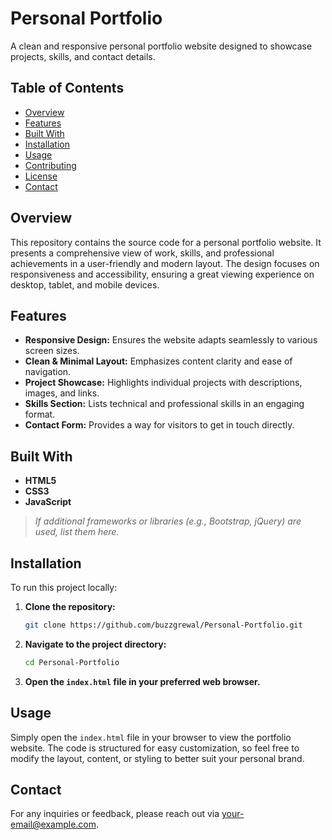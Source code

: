
# Personal Portfolio

A clean and responsive personal portfolio website designed to showcase projects, skills, and contact details.

## Table of Contents
- [Overview](#overview)
- [Features](#features)
- [Built With](#built-with)
- [Installation](#installation)
- [Usage](#usage)
- [Contributing](#contributing)
- [License](#license)
- [Contact](#contact)

## Overview
This repository contains the source code for a personal portfolio website. It presents a comprehensive view of work, skills, and professional achievements in a user-friendly and modern layout. The design focuses on responsiveness and accessibility, ensuring a great viewing experience on desktop, tablet, and mobile devices.

## Features
- **Responsive Design:** Ensures the website adapts seamlessly to various screen sizes.
- **Clean & Minimal Layout:** Emphasizes content clarity and ease of navigation.
- **Project Showcase:** Highlights individual projects with descriptions, images, and links.
- **Skills Section:** Lists technical and professional skills in an engaging format.
- **Contact Form:** Provides a way for visitors to get in touch directly.

## Built With
- **HTML5**
- **CSS3**
- **JavaScript**

> *If additional frameworks or libraries (e.g., Bootstrap, jQuery) are used, list them here.*

## Installation
To run this project locally:

1. **Clone the repository:**
   ```bash
   git clone https://github.com/buzzgrewal/Personal-Portfolio.git
   ```
2. **Navigate to the project directory:**
   ```bash
   cd Personal-Portfolio
   ```
3. **Open the `index.html` file in your preferred web browser.**

## Usage
Simply open the `index.html` file in your browser to view the portfolio website. The code is structured for easy customization, so feel free to modify the layout, content, or styling to better suit your personal brand.





## Contact
For any inquiries or feedback, please reach out via [your-email@example.com](mailto:buzzgrewal@gmail.com).

